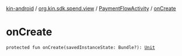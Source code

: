 [kin-android](../../index.md) / [org.kin.sdk.spend.view](../index.md) / [PaymentFlowActivity](index.md) / [onCreate](./on-create.md)

# onCreate

`protected fun onCreate(savedInstanceState: Bundle?): `[`Unit`](https://kotlinlang.org/api/latest/jvm/stdlib/kotlin/-unit/index.html)